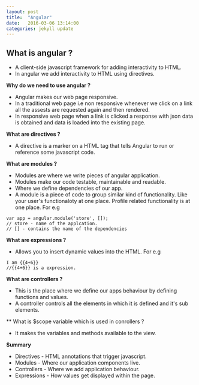 ```yaml
---
layout: post
title:  "Angular"
date:   2016-03-06 13:14:00
categories: jekyll update
---
```


## What is angular ?
* A client-side javascript framework for adding interactivity to HTML.
* In angular we add interactivity to HTML using directives.

**Why do we need to use angular ?**
* Angular makes our web page responsive.
* In a traditional web page i.e non responsive whenever we click on a link all the assests are requested again and then rendered.
* In responsive web page when a link is clicked a response with json data is obtained and data is loaded into the existing page.

**What are directives ?**
* A directive is a marker on a HTML tag that tells Angular to run or reference some javascript code. 

**What are modules ?**
* Modules are where we write pieces of angular application.
* Modules make our code testable, maintainable and readable.
* Where we define dependencies of our app.
* A module is a piece of code to group similar kind of functionality. Like your user's functionaloty at one place.
Profile related functionality is at one place.
For e.g
```
var app = angular.module('store', []);
// store - name of the applcation.
// [] - contains the name of the dependencies

```

**What are expressions ?**
* Allows you to insert dynamic values into the HTML.
For e.g
```
I am {{4+6}}
//{{4+6}} is a expression.

```

**What are controllers ?**
* This is the place where we define our apps behaviour by defining functions and values.
* A controller controls all the elements in which it is defined and it's sub elements.

** What is $scope variable which is used in conrollers ?
* It makes the variables and methods available to the view. 

**Summary**
* Directives - HTML annotations that trigger javascript.
* Modules - Where our application components live.
* Controllers - Where we add application behaviour.
* Expressions - How values get displayed within the page.
